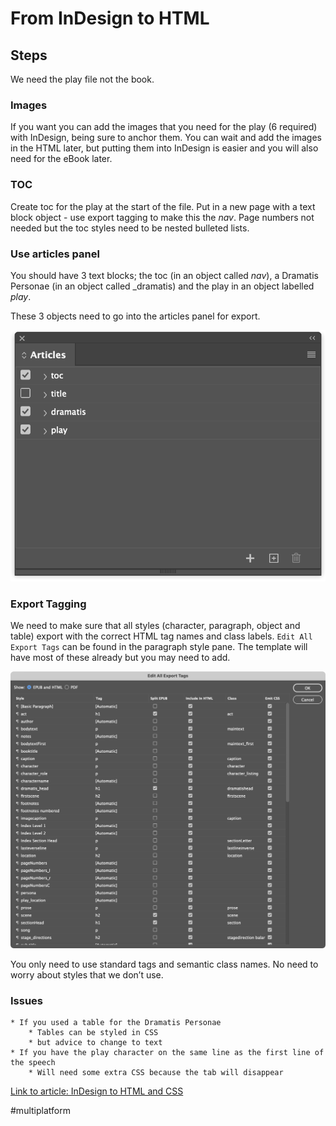 # From InDesign to HTML
## Steps

We need the play file not the book.

### Images

If you want you can add the images that you need for the play (6 required) with InDesign, being sure to anchor them. You can wait and add the images in the HTML later, but putting them into InDesign is easier and you will also need for the eBook later.

### TOC

Create toc for the play at the start of the file. Put in a new page with a text block object  - use export tagging to make this the _nav_. Page numbers not needed but the toc styles need to be nested bulleted lists.

### Use articles panel

You should have 3 text blocks; the toc (in an object called _nav_), a Dramatis Personae (in an object called _dramatis) and the play in an object labelled _play_. 

These 3 objects need to go into the articles panel for export.

![](From%20InDesign%20to%20HTML/Screenshot%202022-02-08%20at%2016.13.30.png)

### Export Tagging

We need to make sure that all styles (character, paragraph, object and table) export with the correct HTML tag names and class labels. `Edit All Export Tags` can be found in the paragraph style pane. The template will have most of these already but you may need to add.

![](From%20InDesign%20to%20HTML/Screenshot%202022-02-08%20at%2015.59.26.png)

You only need to use standard tags and semantic class names. No need to worry about styles that we don’t use. 

### Issues

	* If you used a table for the Dramatis Personae
		* Tables can be styled in CSS
		* but advice to change to text
	* If you have the play character on the same line as the first line of the speech
		* Will need some extra CSS because the tab will disappear

[Link to article: InDesign to HTML and CSS](https://www.publisha.org/pages/InDesign_to_HTML/)


#multiplatform

